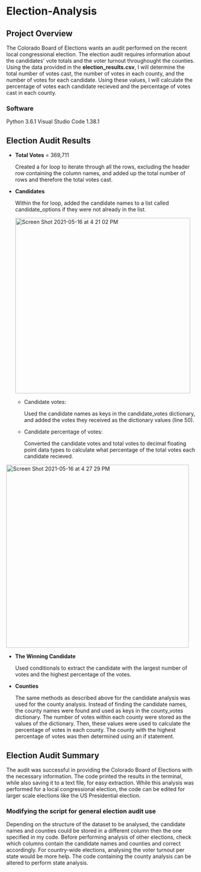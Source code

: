 # Election-Analysis

## Project Overview
The Colorado Board of Elections wants an audit performed on the recent local congressional election. The election audit requires information about the candidates' vote totals and the voter turnout throughought the counties. Using the data provided in the **election_results.csv**, I will determine the total number of votes cast, the number of votes in each county, and the number of votes for each candidate. Using these values, I will calculate the percentage of votes each candidate recieved and the percentage of votes cast in each county.
### Software
Python 3.6.1
Visual Studio Code 1.38.1

## Election Audit Results

* **Total Votes** = 369,711

    Created a for loop to iterate through all the rows, excluding the header row containing the column names, and added up the total number of rows and therefore the total votes cast.

* **Candidates**

    Within the for loop, added the candidate names to a list called candidate_options if they were not already in the list.
    
    <img width="465" alt="Screen Shot 2021-05-16 at 4 21 02 PM" src="https://user-images.githubusercontent.com/83552696/118417585-8c80ba80-b669-11eb-9350-28c177869850.png">

    - Candidate votes:

        Used the candidate names as keys in the candidate_votes dictionary, and added the votes they received as the dictionary values (line 50).

    - Candidate percentage of votes:

        Converted the candidate votes and total votes to decimal floating point data types to calculate what percentage of the total votes each candidate recieved.
        
<img width="485" alt="Screen Shot 2021-05-16 at 4 27 29 PM" src="https://user-images.githubusercontent.com/83552696/118417656-fb5e1380-b669-11eb-8f36-03a68df799e3.png">

* **The Winning Candidate**

    Used conditionals to extract the candidate with the largest number of votes and the highest percentage of the votes.

* **Counties**

    The same methods as described above for the candidate analysis was used for the county analysis. Instead of finding the candidate names, the county names were found and used as keys in the county_votes dictionary. The number of votes within each county were stored as the values of the dictionary. Then, these values were used to calculate the percentage of votes in each county. The county with the highest percentage of votes was then determined using an if statement.

## Election Audit Summary

The audit was successful in providing the Colorado Board of Elections with the necessary information. The code printed the results in the terminal, while also saving it to a text file, for easy extraction. While this analysis was performed for a local congressional election, the code can be edited for larger scale elections like the US Presidential election. 

### Modifying the script for general election audit use
Depending on the structure of the dataset to be analysed, the candidate names and counties could be stored in a different column then the one specified in my code. Before performing analysis of other elections, check which columns contain the candidate names and counties and correct accordingly.
For country-wide elections, analysing the voter turnout per state would be more help. The code containing the county analysis can be altered to perform state analysis.
